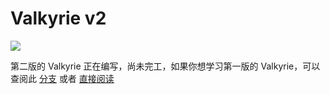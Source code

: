 # Valkyrie v2

![](https://i.loli.net/2020/12/29/1NJSrABm7PERv23.png)

第二版的 Valkyrie 正在编写，尚未完工，如果你想学习第一版的 Valkyrie，可以查阅此 [分支](https://github.com/ElaBosak233/Valkyrie/tree/v1.0.0) 或者 [直接阅读](https://valkyrie.ela.ac.cn)